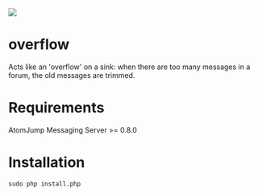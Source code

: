 <img src="https://atomjump.com/images/logo80.png">

# overflow

Acts like an 'overflow' on a sink: when there are too many messages in a forum, the old messages are trimmed.

# Requirements

AtomJump Messaging Server >= 0.8.0


# Installation


```
sudo php install.php
```
